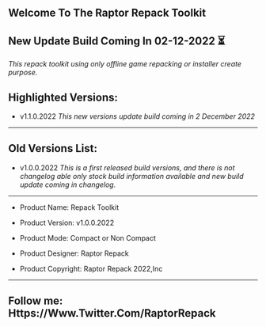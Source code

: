 Welcome To The Raptor Repack Toolkit
----------------------------------------------------------------------------------------------------
New Update Build Coming In 02-12-2022 ⏳
----------------------------------------------------------------------------------------------------

*This repack toolkit using only offline game repacking or installer create purpose.*

Highlighted Versions:
----------------------------------------------------------------------------------------------------
- v1.1.0.2022 *This new versions update build coming in 2 December 2022*
----------------------------------------------------------------------------------------------------
Old Versions List:
----------------------------------------------------------------------------------------------------
- v1.0.0.2022 *This is a first released build versions, and there is not changelog able only stock build information available and new build update coming in changelog.*


----------------------------------------------------------------------------------------------------
- Product Name: Repack Toolkit

- Product Version: v1.0.0.2022

- Product Mode: Compact or Non Compact

- Product Designer: Raptor Repack

- Product Copyright: Raptor Repack 2022,Inc

---------------------------------------------------------------------------------------------------
Follow me: Https://Www.Twitter.Com/RaptorRepack
---------------------------------------------------------------------------------------------------
